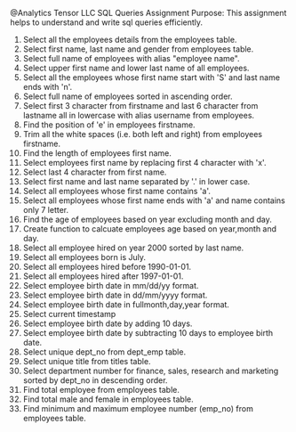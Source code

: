 @Analytics Tensor LLC 
SQL Queries Assignment 
Purpose: This assignment helps to understand and write sql queries efficiently. 

1. Select all the employees details from the employees table.
2. Select first name, last name and gender from employees table. 
3. Select full name of employees with alias "employee name". 
4. Select upper first name and lower last name of all employees. 
5. Select all the employees whose first name start with 'S' and last name ends with 'n'. 
6. Select full name of employees sorted in ascending order. 
7. Select first 3 character from firstname and last 6 character from lastname all in lowercase with alias username from employees. 
8. Find the position of 'e' in employees firstname. 
9. Trim all the white spaces (i.e. both left and right) from employees firstname. 
10. Find the length of employees first name. 
11. Select employees first name by replacing first 4 character with 'x'. 
12. Select last 4 character from first name. 
13. Select first name and last name separated by '.' in lower case. 
14. Select all employees whose first name contains 'a'. 
15. Select all employees whose first name ends with 'a' and name contains only 7 letter. 
16. Find the age of employees based on year excluding month and day.
17. Create function to calcuate employees age based on year,month and day. 
18. Select all employee hired on year 2000 sorted by last name. 
19. Select all employees born is July. 
20. Select all employees hired before 1990-01-01. 
21. Select all employees hired after 1997-01-01. 
22. Select employee birth date in mm/dd/yy format. 
23. Select employee birth date in dd/mm/yyyy format. 
24. Select employee birth date in fullmonth,day,year format. 
25. Select current timestamp 
26. Select employee birth date by adding 10 days. 
27. Select employee birth date by subtracting 10 days to employee birth date. 
28. Select unique dept_no from dept_emp table. 
29. Select unique title from titles table. 
30. Select department number for finance, sales, research and marketing sorted by dept_no in descending order. 
31. Find total employee from employees table. 
32. Find total male and female in employees table. 
33. Find minimum and maximum employee number (emp_no) from employees table.
